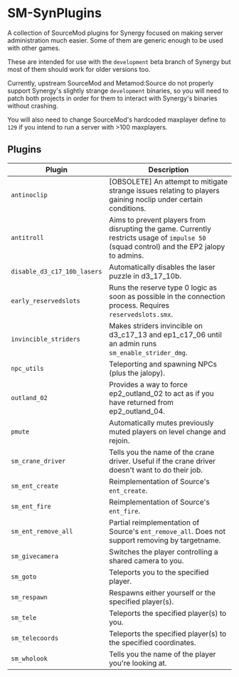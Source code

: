 # SM-SynPlugins

A collection of SourceMod plugins for Synergy focused on making server administration much easier. Some of them are generic enough to be used with other games.

These are intended for use with the `development` beta branch of Synergy but most of them should work for older versions too.

Currently, upstream SourceMod and Metamod:Source do not properly support Synergy's slightly strange `development` binaries, so you will need to patch both projects in order for them to interact with Synergy's binaries without crashing.

You will also need to change SourceMod's hardcoded maxplayer define to `129` if you intend to run a server with >100 maxplayers.

## Plugins

| Plugin                      | Description                                                                                                                               |
| --------------------------- | ----------------------------------------------------------------------------------------------------------------------------------------- |
| `antinoclip`                | [OBSOLETE] An attempt to mitigate strange issues relating to players gaining noclip under certain conditions.                             |
| `antitroll`                 | Aims to prevent players from disrupting the game. Currently restricts usage of `impulse 50` (squad control) and the EP2 jalopy to admins. |
| `disable_d3_c17_10b_lasers` | Automatically disables the laser puzzle in d3_17_10b.                                                                                     |
| `early_reservedslots`       | Runs the reserve type 0 logic as soon as possible in the connection process. Requires `reservedslots.smx`.                                |
| `invincible_striders`       | Makes striders invincible on d3_c17_13 and ep1_c17_06 until an admin runs `sm_enable_strider_dmg`.                                        |
| `npc_utils`                 | Teleporting and spawning NPCs (plus the jalopy).                                                                                          |
| `outland_02`                | Provides a way to force ep2_outland_02 to act as if you have returned from ep2_outland_04.                                                |
| `pmute`                     | Automatically mutes previously muted players on level change and rejoin.                                                                  |
| `sm_crane_driver`           | Tells you the name of the crane driver. Useful if the crane driver doesn't want to do their job.                                          |
| `sm_ent_create`             | Reimplementation of Source's `ent_create`.                                                                                                |
| `sm_ent_fire`               | Reimplementation of Source's `ent_fire`.                                                                                                  |
| `sm_ent_remove_all`         | Partial reimplementation of Source's `ent_remove_all`. Does not support removing by targetname.                                           |
| `sm_givecamera`             | Switches the player controlling a shared camera to you.                                                                                   |
| `sm_goto`                   | Teleports you to the specified player.                                                                                                    |
| `sm_respawn`                | Respawns either yourself or the specified player(s).                                                                                      |
| `sm_tele`                   | Teleports the specified player(s) to you.                                                                                                 |
| `sm_telecoords`             | Teleports the specified player(s) to the specified coordinates.                                                                           |
| `sm_wholook`                | Tells you the name of the player you're looking at.                                                                                       |